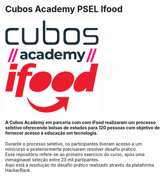 # Cubos Academy PSEL Ifood
![Cubos Academy](https://github.com/NOBarbosa/cubos-academy-psel-ifood/blob/main/cubos.png)  ![iFood](https://github.com/NOBarbosa/cubos-academy-psel-ifood/blob/main/ifood.png)

#### A Cubos Academy em parceria com com iFood realizaram um processo seletivo oferecendo bolsas de estudos para  120 pessoas com objetivo de fornecer acesso à educação em tecnologia.
Durante o processo seletivo, os participantes tiveram acesso a um minicurso e posteriormente precisaram resolver desafio prático. <br>
Esse repositório  refere-se ao primeiro exercício do curso, após uma inimaginavel seleção entre 23 mil partipantes. <br>
Aqui está a resolução do desafio prático realizado através da plataforma HackerRank. 

